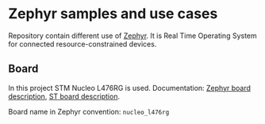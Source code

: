 # Zephyr samples and use cases
Repository contain different use of [Zephyr](https://www.zephyrproject.org/). It is Real Time Operating System for connected resource-constrained devices. 

## Board
In this project STM Nucleo L476RG is used. Documentation: [Zephyr board description](https://docs.zephyrproject.org/latest/boards/arm/nucleo_l476rg/doc/index.html), [ST board description](https://www.st.com/en/evaluation-tools/nucleo-l476rg.html).

Board name in Zephyr convention: `nucleo_l476rg`
